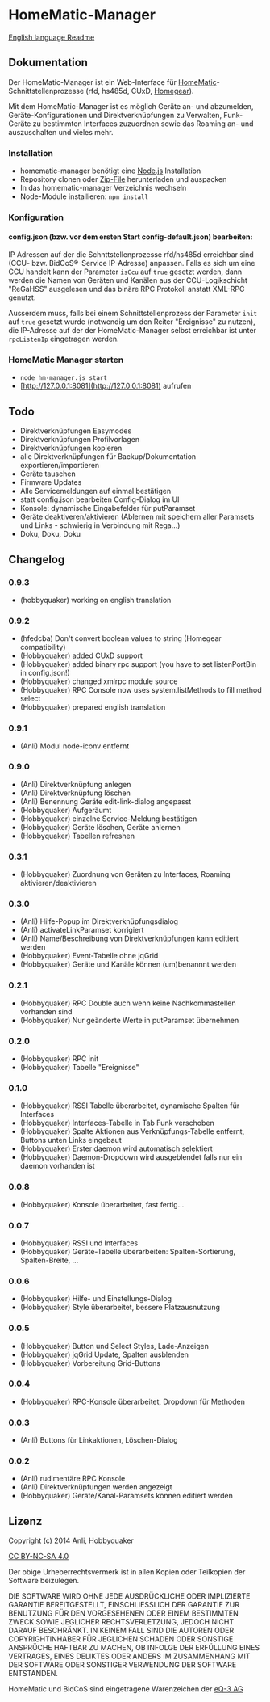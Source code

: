 # HomeMatic-Manager

[English language Readme](Readme.en.md)

## Dokumentation

Der HomeMatic-Manager ist ein Web-Interface für [HomeMatic](http://www.homematic.com)-Schnittstellenprozesse 
(rfd, hs485d, CUxD, [Homegear](http://www.homegear.eu)). 

Mit dem HomeMatic-Manager ist es möglich Geräte an- und abzumelden, Geräte-Konfigurationen und Direktverknüpfungen zu 
Verwalten, Funk-Geräte zu bestimmten Interfaces zuzuordnen sowie das Roaming an- und auszuschalten und vieles mehr.


### Installation

* homematic-manager benötigt eine [Node.js](http://nodejs.org/download/) Installation
* Repository clonen oder [Zip-File](https://github.com/hobbyquaker/homematic-manager/archive/master.zip) herunterladen und auspacken
* In das homematic-manager Verzeichnis wechseln
* Node-Module installieren: ``npm install``

### Konfiguration

#### config.json (bzw. vor dem ersten Start config-default.json) bearbeiten:

IP Adressen auf der die Schnttstellenprozesse rfd/hs485d erreichbar sind (CCU- bzw. BidCoS®-Service IP-Adresse) anpassen. 
Falls es sich um eine CCU handelt kann der Parameter ````isCcu```` auf ````true```` gesetzt werden, dann werden die Namen 
von Geräten und Kanälen aus der CCU-Logikschicht "ReGaHSS" ausgelesen und das binäre RPC Protokoll anstatt XML-RPC genutzt. 

Ausserdem muss, falls bei einem Schnittstellenprozess der Parameter ````init```` auf ````true```` gesetzt wurde (notwendig 
um den Reiter "Ereignisse" zu nutzen), die IP-Adresse auf der der HomeMatic-Manager selbst erreichbar ist unter 
````rpcListenIp```` eingetragen werden.


### HomeMatic Manager starten

* ```node hm-manager.js start``` 
* [http://127.0.0.1:8081](http://127.0.0.1:8081) aufrufen

## Todo

* Direktverknüpfungen Easymodes
* Direktverknüpfungen Profilvorlagen
* Direktverknüpfungen kopieren
* alle Direktverknüpfungen für Backup/Dokumentation exportieren/importieren
* Geräte tauschen
* Firmware Updates
* Alle Servicemeldungen auf einmal bestätigen
* statt config.json bearbeiten Config-Dialog im UI
* Konsole: dynamische Eingabefelder für putParamset
* Geräte deaktiveren/aktivieren (Ablernen mit speichern aller Paramsets und Links - schwierig in Verbindung mit Rega...)
* Doku, Doku, Doku

## Changelog

### 0.9.3
* (hobbyquaker) working on english translation

### 0.9.2
* (hfedcba) Don't convert boolean values to string (Homegear compatibility)
* (Hobbyquaker) added CUxD support
* (Hobbyquaker) added binary rpc support (you have to set listenPortBin in config.json!)
* (Hobbyquaker) changed xmlrpc module source
* (Hobbyquaker) RPC Console now uses system.listMethods to fill method select
* (Hobbyquaker) prepared english translation

### 0.9.1
* (Anli) Modul node-iconv entfernt

### 0.9.0
* (Anli) Direktverknüpfung anlegen
* (Anli) Direktverknüpfung löschen
* (Anli) Benennung Geräte edit-link-dialog angepasst
* (Hobbyquaker) Aufgeräumt
* (Hobbyquaker) einzelne Service-Meldung bestätigen
* (Hobbyquaker) Geräte löschen, Geräte anlernen
* (Hobbyquaker) Tabellen refreshen


### 0.3.1
* (Hobbyquaker) Zuordnung von Geräten zu Interfaces, Roaming aktivieren/deaktivieren

### 0.3.0
* (Anli) Hilfe-Popup im Direktverknüpfungsdialog
* (Anli) activateLinkParamset korrigiert
* (Anli) Name/Beschreibung von Direktverknüpfungen kann editiert werden
* (Hobbyquaker) Event-Tabelle ohne jqGrid
* (Hobbyquaker) Geräte und Kanäle können (um)benannnt werden

### 0.2.1
* (Hobbyquaker) RPC Double auch wenn keine Nachkommastellen vorhanden sind
* (Hobbyquaker) Nur geänderte Werte in putParamset übernehmen

### 0.2.0
* (Hobbyquaker) RPC init
* (Hobbyquaker) Tabelle "Ereignisse"


### 0.1.0
* (Hobbyquaker) RSSI Tabelle überarbeitet, dynamische Spalten für Interfaces
* (Hobbyquaker) Interfaces-Tabelle in Tab Funk verschoben
* (Hobbyquaker) Spalte Aktionen aus Verknüpfungs-Tabelle entfernt, Buttons unten Links eingebaut
* (Hobbyquaker) Erster daemon wird automatisch selektiert
* (Hobbyquaker) Daemon-Dropdown wird ausgeblendet falls nur ein daemon vorhanden ist

### 0.0.8
* (Hobbyquaker) Konsole überarbeitet, fast fertig...

### 0.0.7
* (Hobbyquaker) RSSI und Interfaces
* (Hobbyquaker) Geräte-Tabelle überarbeiten: Spalten-Sortierung, Spalten-Breite, ...

### 0.0.6
* (Hobbyquaker) Hilfe- und Einstellungs-Dialog
* (Hobbyquaker) Style überarbeitet, bessere Platzausnutzung

### 0.0.5
* (Hobbyquaker) Button und Select Styles, Lade-Anzeigen
* (Hobbyquaker) jqGrid Update, Spalten ausblenden
* (Hobbyquaker) Vorbereitung Grid-Buttons

### 0.0.4
* (Hobbyquaker) RPC-Konsole überarbeitet, Dropdown für Methoden

### 0.0.3

* (Anli) Buttons für Linkaktionen, Löschen-Dialog

### 0.0.2

* (Anli) rudimentäre RPC Konsole
* (Anli) Direktverknüpfungen werden angezeigt
* (Hobbyquaker) Geräte/Kanal-Paramsets können editiert werden


## Lizenz

Copyright (c) 2014 Anli, Hobbyquaker

[CC BY-NC-SA 4.0](http://creativecommons.org/licenses/by-nc-sa/4.0/)


Der obige Urheberrechtsvermerk ist in allen Kopien oder Teilkopien der Software beizulegen.

DIE SOFTWARE WIRD OHNE JEDE AUSDRÜCKLICHE ODER IMPLIZIERTE GARANTIE BEREITGESTELLT, EINSCHLIESSLICH DER GARANTIE ZUR BENUTZUNG FÜR DEN VORGESEHENEN ODER EINEM BESTIMMTEN ZWECK SOWIE JEGLICHER RECHTSVERLETZUNG, JEDOCH NICHT DARAUF BESCHRÄNKT. IN KEINEM FALL SIND DIE AUTOREN ODER COPYRIGHTINHABER FÜR JEGLICHEN SCHADEN ODER SONSTIGE ANSPRÜCHE HAFTBAR ZU MACHEN, OB INFOLGE DER ERFÜLLUNG EINES VERTRAGES, EINES DELIKTES ODER ANDERS IM ZUSAMMENHANG MIT DER SOFTWARE ODER SONSTIGER VERWENDUNG DER SOFTWARE ENTSTANDEN.

HomeMatic und BidCoS sind eingetragene Warenzeichen der [eQ-3 AG](http://eq-3.de)
